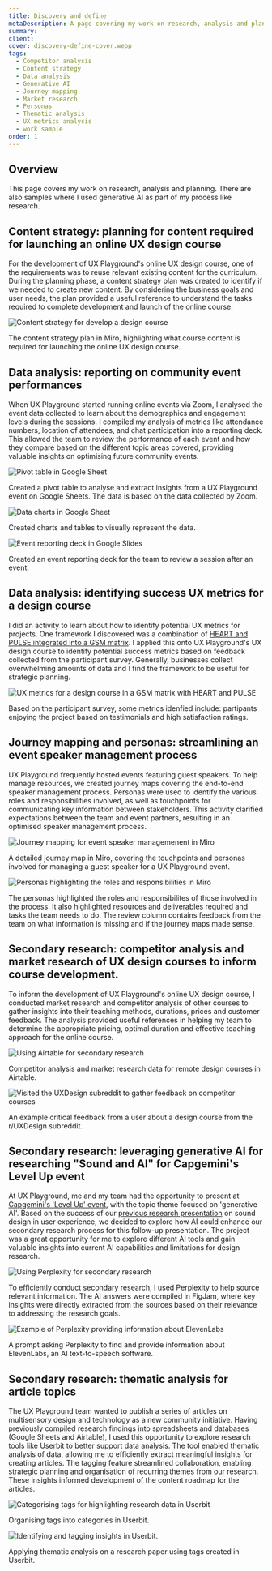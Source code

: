 ```yaml
---
title: Discovery and define
metaDescription: A page covering my work on research, analysis and planning.
summary: 
client: 
cover: discovery-define-cover.webp
tags:
  - Competitor analysis
  - Content strategy
  - Data analysis
  - Generative AI
  - Journey mapping
  - Market research
  - Personas
  - Thematic analysis
  - UX metrics analysis
  - work sample
order: 1
---
```


## Overview

This page covers my work on research, analysis and planning. There are also samples where I used generative AI as part of my process like research.

## Content strategy: planning for content required for launching an online UX design course

For the development of UX Playground's online UX design course, one of the requirements was to reuse relevant existing content for the curriculum. During the planning phase, a content strategy plan was created to identify if we needed to create new content. By considering the business goals and user needs, the plan provided a useful reference to understand the tasks required to complete development and launch of the online course.


![Content strategy for develop a design course](/static/img/work-samples/course-content-strategy.webp) <figcaption>The content strategy plan in Miro, highlighting what course content is required for launching the online UX design course.</figcaption>

## Data analysis: reporting on community event performances

When UX Playground started running online events via Zoom, I analysed the event data collected to learn about the demographics and engagement levels during the sessions. I compiled my analysis of metrics like attendance numbers, location of attendees, and chat participation into a reporting deck. This allowed the team to review the performance of each event and how they compare based on the different topic areas covered, providing valuable insights on optimising future community events.

![Pivot table in Google Sheet](/static/img/work-samples/event-data-pivot-table.webp) <figcaption>Created a pivot table to analyse and extract insights from a UX Playground event on Google Sheets. The data is based on the data collected by Zoom.</figcaption>

![Data charts in Google Sheet](/static/img/work-samples/event-data-analysis.webp) <figcaption>Created charts and tables to visually represent the data.</figcaption>

![Event reporting deck in Google Slides](/static/img/work-samples/event-data-report.webp) <figcaption>Created an event reporting deck for the team to review a session after an event.</figcaption>

## Data analysis: identifying success UX metrics for a design course

I did an activity to learn about how to identify potential UX metrics for projects. One framework I discovered was a combination of [HEART and PULSE integrated into a GSM matrix](https://measuringu.com/heart-framework/). I applied this onto UX Playground's UX design course to identify potential success metrics based on feedback collected from the participant survey. Generally, businesses collect overwhelming amounts of data and I find the framework to be useful for strategic planning.

![UX metrics for a design course in a GSM matrix with HEART and PULSE](/static/img/work-samples/ux-metrics.webp) <figcaption>Based on the participant survey, some metrics idenfied include: partipants enjoying the project based on testimonials and high satisfaction ratings.</figcaption>

## Journey mapping and personas: streamlining an event speaker management process

UX Playground frequently hosted events featuring guest speakers. To help manage resources, we created journey maps covering the end-to-end speaker management process. Personas were used to identify the various roles and responsibilities involved, as well as touchpoints for communicating key information between stakeholders. This activity clarified expectations between the team and event partners, resulting in an optimised speaker management process.

![Journey mapping for event speaker managemenent in Miro](/static/img/work-samples/speakers-journey-map.webp) <figcaption>A detailed journey map in Miro, covering the touchpoints and personas involved for managing a guest speaker for a UX Playground event.</figcaption>

![Personas highlighting the roles and responsibilities in Miro](/static/img/work-samples/speakers-personas.webp) <figcaption>The personas highlighted the roles and responsibilites of those involved in the process. It also highlighted resources and deliverables required and tasks the team needs to do. The review column contains feedback from the team on what information is missing and if the journey maps made sense.</figcaption>

## Secondary research: competitor analysis and market research of UX design courses to inform course development.

To inform the development of UX Playground's online UX design course, I conducted market research and competitor analysis of other courses to gather insights into their teaching methods, durations, prices and customer feedback. The analysis provided useful references in helping my team to determine the appropriate pricing, optimal duration and effective teaching approach for the online course.

![Using Airtable for secondary research](/static/img/work-samples/course-market-research.webp) <figcaption>Competitor analysis and market research data for remote design courses in Airtable.</figcaption>

![Visited the UXDesign subreddit to gather feedback on competitor courses](/static/img/work-samples/course-community-feedback.webp) <figcaption>An example critical feedback from a user about a design course from the r/UXDesign subreddit.</figcaption>

## Secondary research: leveraging generative AI for researching "Sound and AI" for Capgemini's Level Up event

At UX Playground, me and my team had the opportunity to present at [Capgemini's 'Level Up' event](https://www.linkedin.com/feed/update/urn:li:activity:7114600725510254593/?updateEntityUrn=urn%3Ali%3Afs_updateV2%3A%28urn%3Ali%3Aactivity%3A7114600725510254593%2CFEED_DETAIL%2CEMPTY%2CDEFAULT%2Cfalse%29), with the topic theme focused on 'generative AI'. Based on the success of our [previous research presentation](http://localhost:8080/projects/exploring-sound-in-user-experience-design-for-brand-week-istanbul/) on sound design in user experience, we decided to explore how AI could enhance our secondary research process for this follow-up presentation. The project was a great opportunity for me to explore different AI tools and gain valuable insights into current AI capabilities and limitations for design research.

![Using Perplexity for secondary research](/static/img/work-samples/ai-sound-research.webp) <figcaption>To efficiently conduct secondary research, I used Perplexity to help source relevant information. The AI answers were compiled in FigJam, where key insights were directly extracted from the sources based on their relevance to addressing the research goals.</figcaption>

![Example of Perplexity providing information about ElevenLabs](/static/img/work-samples/ai-research-prompt.webp) <figcaption>A prompt asking Perplexity to find and provide information about ElevenLabs, an AI text-to-speech software.</figcaption>

## Secondary research: thematic analysis for article topics

The UX Playground team wanted to publish a series of articles on multisensory design and technology as a new community initiative. Having previously compiled research findings into spreadsheets and databases (Google Sheets and Airtable), I used this opportunity to explore research tools like Userbit to better support data analysis. The tool enabled thematic analysis of data, allowing me to efficiently extract meaningful insights for creating articles. The tagging feature streamlined collaboration, enabling strategic planning and organisation of recurring themes from our research. These insights informed development of the content roadmap for the articles.

![Categorising tags for highlighting research data in Userbit](/static/img/work-samples/research-thematic-tags.webp) <figcaption>Organising tags into categories in Userbit.</figcaption>

![Identifying and tagging insights in Userbit.](/static/img/work-samples/research-thematic-analysis.webp) <figcaption>Applying thematic analysis on a research paper using tags created in Userbit.</figcaption>

